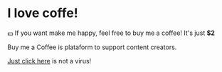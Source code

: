 # I love coffe!

💵 If you want make me happy, feel free to buy me a coffee! It's just **$2**

Buy me a Coffee is plataform to support content creators.

[Just click here](https://buymeacoffee.com/100hnomeunome) is not a virus! 
